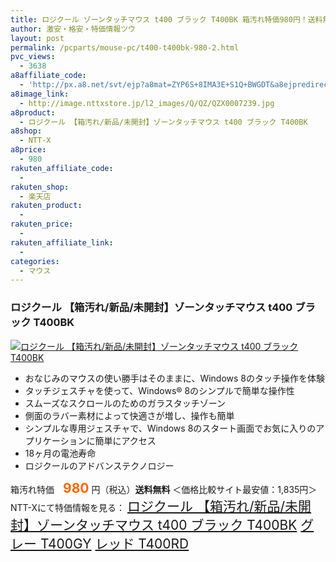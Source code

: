 ```yaml
---
title: ロジクール ゾーンタッチマウス t400 ブラック T400BK 箱汚れ特価980円！送料無料！
author: 激安・格安・特価情報ツウ
layout: post
permalink: /pcparts/mouse-pc/t400-t400bk-980-2.html
pvc_views:
  - 3638
a8affiliate_code:
  - 'http://px.a8.net/svt/ejp?a8mat=ZYP6S+8IMA3E+S1Q+BWGDT&a8ejpredirect=http://nttxstore.jp/_II_QZX0007239'
a8image_link:
  - http://image.nttxstore.jp/l2_images/Q/QZ/QZX0007239.jpg
a8product:
  - ロジクール 【箱汚れ/新品/未開封】ゾーンタッチマウス t400 ブラック T400BK
a8shop:
  - NTT-X
a8price:
  - 980
rakuten_affiliate_code:
  - 
rakuten_shop:
  - 楽天店
rakuten_product:
  - 
rakuten_price:
  - 
rakuten_affiliate_link:
  - 
categories:
  - マウス
---
```

### ロジクール 【箱汚れ/新品/未開封】ゾーンタッチマウス t400 ブラック T400BK

<div class="img-bg2 img_L">
  <a title="ロジクール 【箱汚れ/新品/未開封】ゾーンタッチマウス t400 ブラック T400BK" href="http://px.a8.net/svt/ejp?a8mat=ZYP6S+8IMA3E+S1Q+BWGDT&a8ejpredirect=http://nttxstore.jp/_II_QZX0007239" target="_blank"><img src="http://i0.wp.com/image.nttxstore.jp/l2_images/Q/QZ/QZX0007239.jpg?resize=120%2C120" border="0" alt="ロジクール 【箱汚れ/新品/未開封】ゾーンタッチマウス t400 ブラック T400BK" style="border: 0pt none;" data-recalc-dims="1" /></a>
</div>

<!--more-->

  * おなじみのマウスの使い勝手はそのままに、Windows 8のタッチ操作を体験
  * タッチジェスチャを使って、Windows® 8のシンプルで簡単な操作性
  * スムーズなスクロールのためのガラスタッチゾーン
  * 側面のラバー素材によって快適さが増し、操作も簡単
  * シンプルな専用ジェスチャで、Windows 8のスタート画面でお気に入りのアプリケーションに簡単にアクセス
  * 18ヶ月の電池寿命
  * ロジクールのアドバンステクノロジー

箱汚れ特価　<span style="color: #ff6600; font-size: 150%;"><strong>980</strong></span> 円（税込）**送料無料** ＜価格比較サイト最安値：1,835円＞  
NTT-Xにて特価情報を見る： <span style="font-size: 150%;"><a href="http://px.a8.net/svt/ejp?a8mat=ZYP6S+8IMA3E+S1Q+BWGDT&a8ejpredirect=http://nttxstore.jp/_II_QZX0007239" target="_blank">ロジクール 【箱汚れ/新品/未開封】ゾーンタッチマウス t400 ブラック T400BK</a> <a href="http://px.a8.net/svt/ejp?a8mat=ZYP6S+8IMA3E+S1Q+BWGDT&#038;a8ejpredirect=http://nttxstore.jp/_II_QZX0007240">グレー T400GY</a> <a href="http://px.a8.net/svt/ejp?a8mat=ZYP6S+8IMA3E+S1Q+BWGDT&#038;a8ejpredirect=http://nttxstore.jp/_II_QZX0007241">レッド T400RD</a></span>